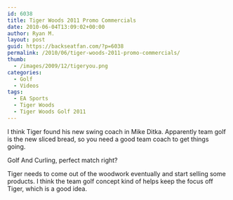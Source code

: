 ```yaml
---
id: 6038
title: Tiger Woods 2011 Promo Commercials
date: 2010-06-04T13:09:02+00:00
author: Ryan M.
layout: post
guid: https://backseatfan.com/?p=6038
permalink: /2010/06/tiger-woods-2011-promo-commercials/
thumb:
  - /images/2009/12/tigeryou.png
categories:
  - Golf
  - Videos
tags:
  - EA Sports
  - Tiger Woods
  - Tiger Woods Golf 2011
---
```


<div class="entry">
  <p>
  </p>

  <p>
    I think Tiger found his new swing coach in Mike Ditka. Apparently team golf is the new sliced bread, so you need a good team coach to get things going.
  </p>

  <p>
  </p>

  <p>
    Golf And Curling, perfect match right?
  </p>

  <p>
    Tiger needs to come out of the woodwork eventually and start selling some products. I think the team golf concept kind of helps keep the focus off Tiger, which is a good idea.
  </p>
</div>
